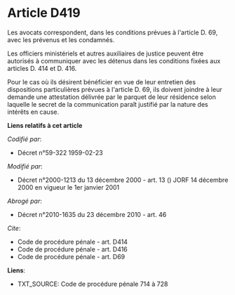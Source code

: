 # Article D419

Les avocats correspondent, dans les conditions prévues à l'article D. 69, avec les prévenus et les condamnés.

Les officiers ministériels et autres auxiliaires de justice peuvent être autorisés à communiquer avec les détenus dans les
conditions fixées aux articles D. 414 et D. 416.

Pour le cas où ils désirent bénéficier en vue de leur entretien des dispositions particulières prévues à l'article D. 69, ils
doivent joindre à leur demande une attestation délivrée par le parquet de leur résidence selon laquelle le secret de la
communication paraît justifié par la nature des intérêts en cause.

**Liens relatifs à cet article**

_Codifié par_:

  - Décret n°59-322 1959-02-23

_Modifié par_:

  - Décret n°2000-1213 du 13 décembre 2000 - art. 13 () JORF 14 décembre 2000 en vigueur le 1er janvier 2001

_Abrogé par_:

  - Décret n°2010-1635 du 23 décembre 2010 - art. 46

_Cite_:

  - Code de procédure pénale - art. D414
  - Code de procédure pénale - art. D416
  - Code de procédure pénale - art. D69

**Liens**:

  - TXT_SOURCE: Code de procédure pénale 714 à 728
